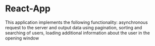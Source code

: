 # React-App

This application implements the following functionality: asynchronous request to the server and output data using pagination, sorting and searching of users, loading additional information about the user in the  opening window
